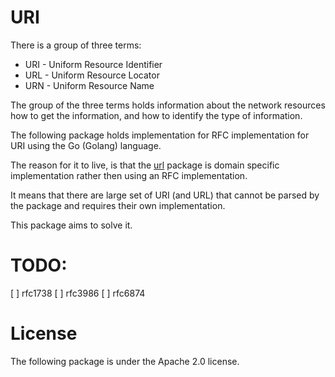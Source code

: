 # URI

There is a group of three terms:
  - URI - Uniform Resource Identifier
  - URL - Uniform Resource Locator
  - URN - Uniform Resource Name

The group of the three terms holds information about the network resources
how to get the information, and how to identify the type of information.

The following package holds implementation for RFC implementation for URI
using the Go (Golang) language.

The reason for it to live, is that the [url](https://golang.org/pkg/net/url/)
package is domain specific implementation rather then using an RFC implementation.

It means that there are large set of URI (and URL) that cannot be parsed by the
package and requires their own implementation.

This package aims to solve it.

# TODO:
[ ] rfc1738
[ ] rfc3986
[ ] rfc6874

# License

The following package is under the Apache 2.0 license.
